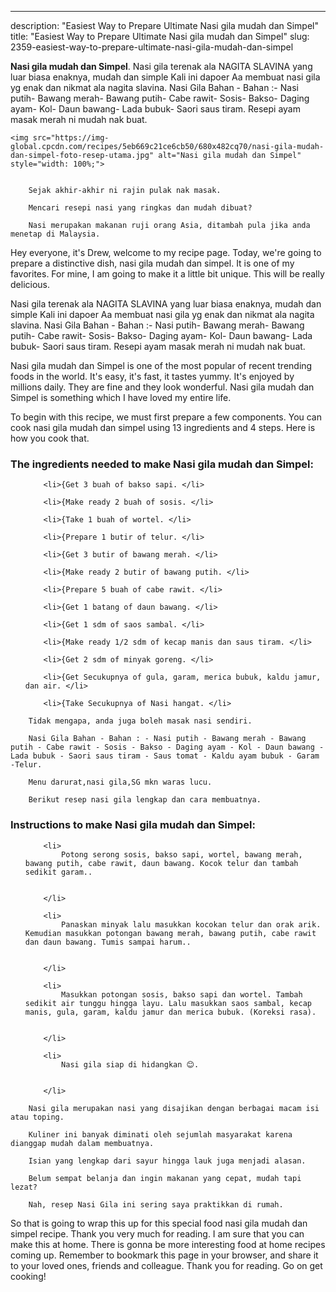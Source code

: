 ---
description: "Easiest Way to Prepare Ultimate Nasi gila mudah dan Simpel"
title: "Easiest Way to Prepare Ultimate Nasi gila mudah dan Simpel"
slug: 2359-easiest-way-to-prepare-ultimate-nasi-gila-mudah-dan-simpel

<p>
	<strong>Nasi gila mudah dan Simpel</strong>. 
	Nasi gila terenak ala NAGITA SLAVINA yang luar biasa enaknya, mudah dan simple Kali ini dapoer Aa membuat nasi gila yg enak dan nikmat ala nagita slavina. Nasi Gila Bahan - Bahan :- Nasi putih- Bawang merah- Bawang putih- Cabe rawit- Sosis- Bakso- Daging ayam- Kol- Daun bawang- Lada bubuk- Saori saus tiram. Resepi ayam masak merah ni mudah nak buat.
</p>
<p>
	
	<img src="https://img-global.cpcdn.com/recipes/5eb669c21ce6cb50/680x482cq70/nasi-gila-mudah-dan-simpel-foto-resep-utama.jpg" alt="Nasi gila mudah dan Simpel" style="width: 100%;">
	
	
		Sejak akhir-akhir ni rajin pulak nak masak.
	
		Mencari resepi nasi yang ringkas dan mudah dibuat?
	
		Nasi merupakan makanan ruji orang Asia, ditambah pula jika anda menetap di Malaysia.
	
</p>
<p>
	Hey everyone, it's Drew, welcome to my recipe page. Today, we're going to prepare a distinctive dish, nasi gila mudah dan simpel. It is one of my favorites. For mine, I am going to make it a little bit unique. This will be really delicious.
</p>
	
<p>
	Nasi gila terenak ala NAGITA SLAVINA yang luar biasa enaknya, mudah dan simple Kali ini dapoer Aa membuat nasi gila yg enak dan nikmat ala nagita slavina. Nasi Gila Bahan - Bahan :- Nasi putih- Bawang merah- Bawang putih- Cabe rawit- Sosis- Bakso- Daging ayam- Kol- Daun bawang- Lada bubuk- Saori saus tiram. Resepi ayam masak merah ni mudah nak buat.
</p>
<p>
	Nasi gila mudah dan Simpel is one of the most popular of recent trending foods in the world. It's easy, it's fast, it tastes yummy. It's enjoyed by millions daily. They are fine and they look wonderful. Nasi gila mudah dan Simpel is something which I have loved my entire life.
</p>

<p>
To begin with this recipe, we must first prepare a few components. You can cook nasi gila mudah dan simpel using 13 ingredients and 4 steps. Here is how you cook that.
</p>

<h3>The ingredients needed to make Nasi gila mudah dan Simpel:</h3>

<ol>
	
		<li>{Get 3 buah of bakso sapi. </li>
	
		<li>{Make ready 2 buah of sosis. </li>
	
		<li>{Take 1 buah of wortel. </li>
	
		<li>{Prepare 1 butir of telur. </li>
	
		<li>{Get 3 butir of bawang merah. </li>
	
		<li>{Make ready 2 butir of bawang putih. </li>
	
		<li>{Prepare 5 buah of cabe rawit. </li>
	
		<li>{Get 1 batang of daun bawang. </li>
	
		<li>{Get 1 sdm of saos sambal. </li>
	
		<li>{Make ready 1/2 sdm of kecap manis dan saus tiram. </li>
	
		<li>{Get 2 sdm of minyak goreng. </li>
	
		<li>{Get Secukupnya of gula, garam, merica bubuk, kaldu jamur, dan air. </li>
	
		<li>{Take Secukupnya of Nasi hangat. </li>
	
</ol>
<p>
	
		Tidak mengapa, anda juga boleh masak nasi sendiri.
	
		Nasi Gila Bahan - Bahan : - Nasi putih - Bawang merah - Bawang putih - Cabe rawit - Sosis - Bakso - Daging ayam - Kol - Daun bawang - Lada bubuk - Saori saus tiram - Saus tomat - Kaldu ayam bubuk - Garam -Telur.
	
		Menu darurat,nasi gila,SG mkn waras lucu.
	
		Berikut resep nasi gila lengkap dan cara membuatnya.
	
</p>

<h3>Instructions to make Nasi gila mudah dan Simpel:</h3>

<ol>
	
		<li>
			Potong serong sosis, bakso sapi, wortel, bawang merah, bawang putih, cabe rawit, daun bawang. Kocok telur dan tambah sedikit garam..
			
			
		</li>
	
		<li>
			Panaskan minyak lalu masukkan kocokan telur dan orak arik. Kemudian masukkan potongan bawang merah, bawang putih, cabe rawit dan daun bawang. Tumis sampai harum..
			
			
		</li>
	
		<li>
			Masukkan potongan sosis, bakso sapi dan wortel. Tambah sedikit air tunggu hingga layu. Lalu masukkan saos sambal, kecap manis, gula, garam, kaldu jamur dan merica bubuk. (Koreksi rasa).
			
			
		</li>
	
		<li>
			Nasi gila siap di hidangkan 😊.
			
			
		</li>
	
</ol>

<p>
	
		Nasi gila merupakan nasi yang disajikan dengan berbagai macam isi atau toping.
	
		Kuliner ini banyak diminati oleh sejumlah masyarakat karena dianggap mudah dalam membuatnya.
	
		Isian yang lengkap dari sayur hingga lauk juga menjadi alasan.
	
		Belum sempat belanja dan ingin makanan yang cepat, mudah tapi lezat?
	
		Nah, resep Nasi Gila ini sering saya praktikkan di rumah.
	
</p>

<p>
	So that is going to wrap this up for this special food nasi gila mudah dan simpel recipe. Thank you very much for reading. I am sure that you can make this at home. There is gonna be more interesting food at home recipes coming up. Remember to bookmark this page in your browser, and share it to your loved ones, friends and colleague. Thank you for reading. Go on get cooking!
</p>
